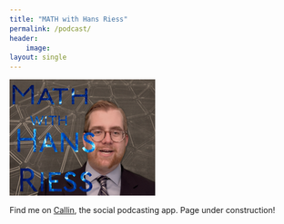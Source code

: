 ```yaml
---
title: "MATH with Hans Riess"
permalink: /podcast/
header:
    image:
layout: single
---
```


<img src="\images\math-with-hans.png" alt="podcast" style="zoom:25%;" />

Find me on [Callin](https://www.callin.com/), the social podcasting app. Page under construction!